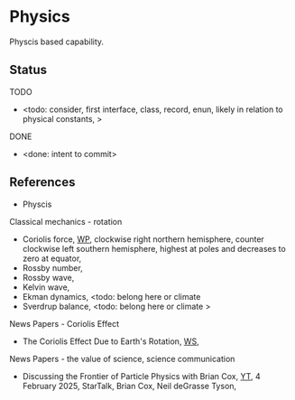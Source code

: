 # Physics

Physcis based capability. 

## Status

TODO
* <todo: consider, first interface, class, record, enun, likely in relation to physical constants,  >

DONE
* <done: intent to commit>

## References

* Physcis

Classical mechanics - rotation
* Coriolis force, [WP](https://en.wikipedia.org/wiki/Coriolis_force), clockwise right northern hemisphere, counter clockwise left southern hemisphere, highest at poles and decreases to zero at equator, 
* Rossby number, 
* Rossby wave,
* Kelvin wave, 
* Ekman dynamics, <todo: belong here or climate 
* Sverdrup balance, <todo: belong here or climate >

News Papers - Coriolis Effect
* The Coriolis Effect Due to Earth's Rotation, [WS](https://www.pbslearningmedia.org/resource/nvcl.sci.earth.coriolis/the-coriolis-effect/universe/), 

News Papers - the value of science, science communication
* Discussing the Frontier of Particle Physics with Brian Cox, [YT](https://www.youtube.com/watch?v=urFIHf5coxE), 4 February 2025, StarTalk, Brian Cox, Neil deGrasse Tyson, 




